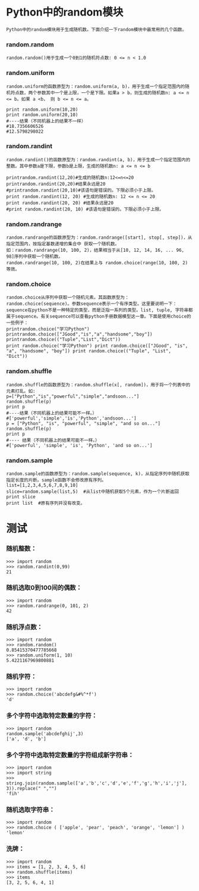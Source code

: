 # Python中的random模块
    Python中的random模块用于生成随机数。下面介绍一下random模块中最常用的几个函数。
### random.random
    random.random()用于生成一个0到1的随机符点数: 0 <= n < 1.0
### random.uniform
    random.uniform的函数原型为：random.uniform(a, b)，用于生成一个指定范围内的随机符点数，两个参数其中一个是上限，一个是下限。如果a > b，则生成的随机数n: a <= n <= b。如果 a <b， 则 b <= n <= a。  
    
    print random.uniform(10,20)
    print random.uniform(20,10)
    #----结果（不同机器上的结果不一样）
    #18.7356606526
    #12.5798298022
    

### random.randint
    random.randint()的函数原型为：random.randint(a, b)，用于生成一个指定范围内的整数。其中参数a是下限，参数b是上限，生成的随机数n: a <= n <= b
    
    printrandom.randint(12,20)#生成的随机数n:12<=n<=20
    printrandom.randint(20,20)#结果永远是20
    #printrandom.randint(20,10)#该语句是错误的。下限必须小于上限。
    print random.randint(12, 20) #生成的随机数n: 12 <= n <= 20 
    print random.randint(20, 20) #结果永远是20 
    #print random.randint(20, 10) #该语句是错误的。下限必须小于上限。
    
### random.randrange
    random.randrange的函数原型为：random.randrange([start], stop[, step])，从指定范围内，按指定基数递增的集合中 获取一个随机数。
    如：random.randrange(10, 100, 2)，结果相当于从[10, 12, 14, 16, ... 96, 98]序列中获取一个随机数。
    random.randrange(10, 100, 2)在结果上与 random.choice(range(10, 100, 2) 等效。

### random.choice
    random.choice从序列中获取一个随机元素。其函数原型为：random.choice(sequence)。参数sequence表示一个有序类型。这里要说明一下：sequence在python不是一种特定的类型，而是泛指一系列的类型。list, tuple, 字符串都属于sequence。有关sequence可以查看python手册数据模型这一章。下面是使用choice的一些例子：
    printrandom.choice("学习Python")
    printrandom.choice(["JGood","is","a","handsome","boy"])
    printrandom.choice(("Tuple","List","Dict"))
    print random.choice("学习Python") print random.choice(["JGood", "is", "a", "handsome", "boy"]) print random.choice(("Tuple", "List", "Dict"))

### random.shuffle
    random.shuffle的函数原型为：random.shuffle(x[, random])，用于将一个列表中的元素打乱。如:
    p=["Python","is","powerful","simple","andsoon..."]
    random.shuffle(p)
    print p
    #----结果（不同机器上的结果可能不一样。）
    #['powerful','simple','is','Python','andsoon...']
    p = ["Python", "is", "powerful", "simple", "and so on..."] 
    random.shuffle(p) 
    print p 
    #---- 结果（不同机器上的结果可能不一样。） 
    #['powerful', 'simple', 'is', 'Python', 'and so on...']
    
### random.sample
    random.sample的函数原型为：random.sample(sequence, k)，从指定序列中随机获取指定长度的片断。sample函数不会修改原有序列。
    list=[1,2,3,4,5,6,7,8,9,10]
    slice=random.sample(list,5)  #从list中随机获取5个元素，作为一个片断返回
    print slice
    print list  #原有序列并没有改变。

# 测试

### 随机整数：
    >>> import random
    >>> random.randint(0,99)
    21

### 随机选取0到100间的偶数：
    >>> import random
    >>> random.randrange(0, 101, 2)
    42

### 随机浮点数：
    >>> import random
    >>> random.random()
    0.85415370477785668
    >>> random.uniform(1, 10)
    5.4221167969800881

### 随机字符：
    >>> import random
    >>> random.choice('abcdefg&#%^*f')
    'd'

### 多个字符中选取特定数量的字符：
    >>> import random
    random.sample('abcdefghij',3)
    ['a', 'd', 'b']

### 多个字符中选取特定数量的字符组成新字符串：
    >>> import random
    >>> import string
    >>> string.join(random.sample(['a','b','c','d','e','f','g','h','i','j'], 3)).replace(" ","")
    'fih'

### 随机选取字符串：
    >>> import random
    >>> random.choice ( ['apple', 'pear', 'peach', 'orange', 'lemon'] )
    'lemon'

### 洗牌：
    >>> import random
    >>> items = [1, 2, 3, 4, 5, 6]
    >>> random.shuffle(items)
    >>> items
    [3, 2, 5, 6, 4, 1]


